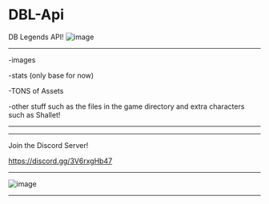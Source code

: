 # DBL-Api
DB Legends API!
![image](https://github.com/mind-set09/DBL-Api/assets/141085830/586019f4-8bd8-4af3-81da-f3d1718e964c)








-----------------------------------------------------------------------------------------------------
-images


-stats (only base for now)


-TONS of Assets


-other stuff such as the files in the game directory and extra characters such as Shallet!


-----------------------------------------------------------------------------------------------------

-----------------------------------------------------------------------------------------------------
Join the Discord Server!

https://discord.gg/3V6rxgHb47

-----------------------------------------------------------------------------------------------------



![image](https://github.com/mind-set09/DBL-Api/assets/141085830/35edad5d-8bc4-439f-b0a0-e8d1262fd353)



-----------------------------------------------------------------------------------------------------
